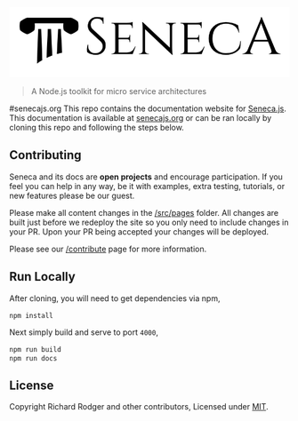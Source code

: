 ![logo](./assets/files/assets/seneca-logo.png)
> A Node.js toolkit for micro service architectures

#senecajs.org
This repo contains the documentation website for [Seneca.js][]. This documentation is available at
[senecajs.org][] or can be ran locally by cloning this repo and following the steps below.

## Contributing
Seneca and its docs are __open projects__ and encourage participation. If you feel you can help in
any way, be it with examples, extra testing, tutorials, or new features please be our guest.

Please make all content changes in the [/src/pages][] folder. All changes are built just before we
redeploy the site so you only need to include changes in your PR. Upon your PR being accepted your
changes will be deployed.

Please see our [/contribute][] page for more information.

## Run Locally
After cloning, you will need to get dependencies via npm,

```
npm install
```

Next simply build and serve to port `4000`,

```
npm run build
npm run docs
```

## License
Copyright Richard Rodger and other contributors, Licensed under [MIT][].

[MIT]: ./LICENSE
[/src/pages]: ./src/pages
[/contribute]: ./src/pages/contribute/index.md
[Seneca.js]: https://www.npmjs.com/package/seneca
[senecajs.org]: http://www.senecajs.org/

[Seneca]: http://senecajs.org
[Metalsmith]: http://metalsmith.io
